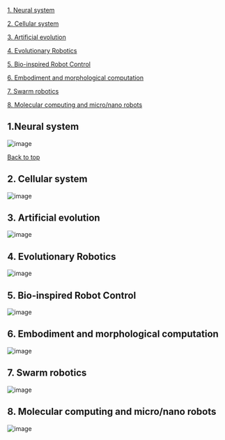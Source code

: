 
[1. Neural system ](#ns)

[2. Cellular system ](#cs)

[3. Artificial evolution ](#ae)

[4. Evolutionary Robotics ](#er)

[5. Bio-inspired Robot Control](#brc)

[6. Embodiment and morphological computation](#emc)

[7. Swarm robotics](#sr)

[8. Molecular computing and micro/nano robots](#mc)

<a name="bt"></a>




<a name="ns"></a>
## 1.Neural system
![image](https://user-images.githubusercontent.com/48908517/58817288-56380500-8623-11e9-9b84-226432ab87da.png)

<a name="bt"></a>
[Back to top](#bt)

<a name="cs"></a>
## 2. Cellular system
![image](https://user-images.githubusercontent.com/48908517/58817540-d5c5d400-8623-11e9-9aa0-76ceb1e36ddc.png)

<a name="ae"></a>
## 3. Artificial evolution
![image](https://user-images.githubusercontent.com/48908517/58818145-4b7e6f80-8625-11e9-8a67-3df20c479df6.png)

<a name="er"></a>
## 4. Evolutionary Robotics
![image](https://user-images.githubusercontent.com/48908517/58818315-a57f3500-8625-11e9-9ffd-681757d9fcfc.png)

<a name="brc"></a>
## 5. Bio-inspired Robot Control
![image](https://user-images.githubusercontent.com/48908517/58818500-f8f18300-8625-11e9-8094-afea1ef57c73.png)

<a name="emc"></a>
## 6. Embodiment and morphological computation
![image](https://user-images.githubusercontent.com/48908517/58818606-3524e380-8626-11e9-8558-4a7328ad2f40.png)

<a name="sr"></a>
## 7. Swarm robotics
![image](https://user-images.githubusercontent.com/48908517/58818738-7cab6f80-8626-11e9-81f1-c445883f4938.png)

<a name="mc"></a>
## 8. Molecular computing and micro/nano robots
![image](https://user-images.githubusercontent.com/48908517/58819027-37d40880-8627-11e9-8a83-d83ed7537e38.png)


